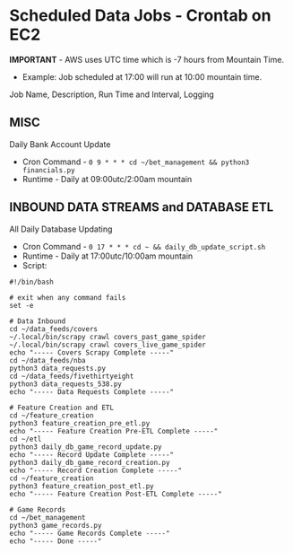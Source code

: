 # Scheduled Data Jobs - Crontab on EC2

**IMPORTANT** - AWS uses UTC time which is -7 hours from Mountain Time.
* Example: Job scheduled at 17:00 will run at 10:00 mountain time.

Job Name, Description, Run Time and Interval, Logging

## MISC
Daily Bank Account Update
* Cron Command - ```0 9 * * * cd ~/bet_management && python3 financials.py```
* Runtime - Daily at 09:00utc/2:00am mountain

## INBOUND DATA STREAMS and DATABASE ETL 
All Daily Database Updating 
* Cron Command - ```0 17 * * * cd ~ && daily_db_update_script.sh```
* Runtime - Daily at 17:00utc/10:00am mountain
* Script:
```
#!/bin/bash

# exit when any command fails
set -e

# Data Inbound
cd ~/data_feeds/covers
~/.local/bin/scrapy crawl covers_past_game_spider
~/.local/bin/scrapy crawl covers_live_game_spider
echo "----- Covers Scrapy Complete -----"
cd ~/data_feeds/nba
python3 data_requests.py
cd ~/data_feeds/fivethirtyeight
python3 data_requests_538.py
echo "----- Data Requests Complete -----"

# Feature Creation and ETL
cd ~/feature_creation
python3 feature_creation_pre_etl.py
echo "----- Feature Creation Pre-ETL Complete -----"
cd ~/etl
python3 daily_db_game_record_update.py
echo "----- Record Update Complete -----"
python3 daily_db_game_record_creation.py
echo "----- Record Creation Complete -----"
cd ~/feature_creation
python3 feature_creation_post_etl.py
echo "----- Feature Creation Post-ETL Complete -----"

# Game Records
cd ~/bet_management
python3 game_records.py
echo "----- Game Records Complete -----"
echo "----- Done -----"
```
